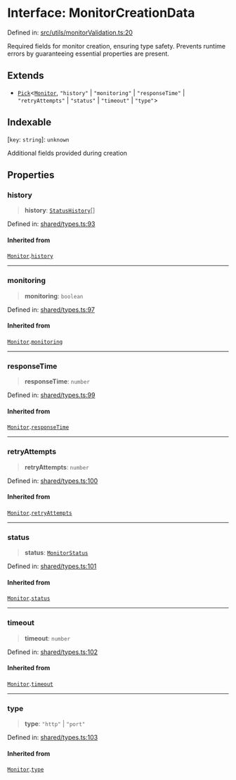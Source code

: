 # Interface: MonitorCreationData

Defined in: [src/utils/monitorValidation.ts:20](https://github.com/Nick2bad4u/Uptime-Watcher/blob/8a1973382d5fe14c52996ecda381894eb7ecd4a6/src/utils/monitorValidation.ts#L20)

Required fields for monitor creation, ensuring type safety.
Prevents runtime errors by guaranteeing essential properties are present.

## Extends

- [`Pick`](https://www.typescriptlang.org/docs/handbook/utility-types.html#picktype-keys)\<[`Monitor`](../../../../shared/types/interfaces/Monitor.md), `"history"` \| `"monitoring"` \| `"responseTime"` \| `"retryAttempts"` \| `"status"` \| `"timeout"` \| `"type"`\>

## Indexable

\[`key`: `string`\]: `unknown`

Additional fields provided during creation

## Properties

### history

> **history**: [`StatusHistory`](../../../../shared/types/interfaces/StatusHistory.md)[]

Defined in: [shared/types.ts:93](https://github.com/Nick2bad4u/Uptime-Watcher/blob/8a1973382d5fe14c52996ecda381894eb7ecd4a6/shared/types.ts#L93)

#### Inherited from

[`Monitor`](../../../../shared/types/interfaces/Monitor.md).[`history`](../../../../shared/types/interfaces/Monitor.md#history)

***

### monitoring

> **monitoring**: `boolean`

Defined in: [shared/types.ts:97](https://github.com/Nick2bad4u/Uptime-Watcher/blob/8a1973382d5fe14c52996ecda381894eb7ecd4a6/shared/types.ts#L97)

#### Inherited from

[`Monitor`](../../../../shared/types/interfaces/Monitor.md).[`monitoring`](../../../../shared/types/interfaces/Monitor.md#monitoring)

***

### responseTime

> **responseTime**: `number`

Defined in: [shared/types.ts:99](https://github.com/Nick2bad4u/Uptime-Watcher/blob/8a1973382d5fe14c52996ecda381894eb7ecd4a6/shared/types.ts#L99)

#### Inherited from

[`Monitor`](../../../../shared/types/interfaces/Monitor.md).[`responseTime`](../../../../shared/types/interfaces/Monitor.md#responsetime)

***

### retryAttempts

> **retryAttempts**: `number`

Defined in: [shared/types.ts:100](https://github.com/Nick2bad4u/Uptime-Watcher/blob/8a1973382d5fe14c52996ecda381894eb7ecd4a6/shared/types.ts#L100)

#### Inherited from

[`Monitor`](../../../../shared/types/interfaces/Monitor.md).[`retryAttempts`](../../../../shared/types/interfaces/Monitor.md#retryattempts)

***

### status

> **status**: [`MonitorStatus`](../../../../shared/types/type-aliases/MonitorStatus.md)

Defined in: [shared/types.ts:101](https://github.com/Nick2bad4u/Uptime-Watcher/blob/8a1973382d5fe14c52996ecda381894eb7ecd4a6/shared/types.ts#L101)

#### Inherited from

[`Monitor`](../../../../shared/types/interfaces/Monitor.md).[`status`](../../../../shared/types/interfaces/Monitor.md#status)

***

### timeout

> **timeout**: `number`

Defined in: [shared/types.ts:102](https://github.com/Nick2bad4u/Uptime-Watcher/blob/8a1973382d5fe14c52996ecda381894eb7ecd4a6/shared/types.ts#L102)

#### Inherited from

[`Monitor`](../../../../shared/types/interfaces/Monitor.md).[`timeout`](../../../../shared/types/interfaces/Monitor.md#timeout)

***

### type

> **type**: `"http"` \| `"port"`

Defined in: [shared/types.ts:103](https://github.com/Nick2bad4u/Uptime-Watcher/blob/8a1973382d5fe14c52996ecda381894eb7ecd4a6/shared/types.ts#L103)

#### Inherited from

[`Monitor`](../../../../shared/types/interfaces/Monitor.md).[`type`](../../../../shared/types/interfaces/Monitor.md#type)
